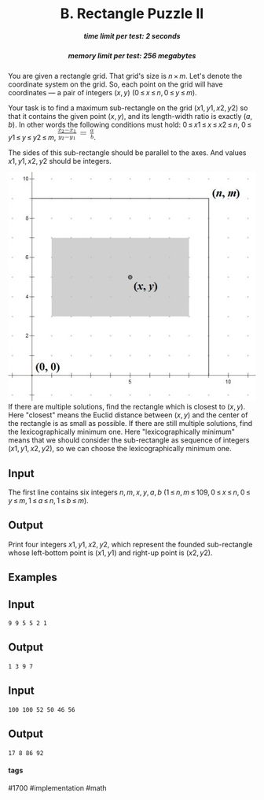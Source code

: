 <h1 style='text-align: center;'> B. Rectangle Puzzle II</h1>

<h5 style='text-align: center;'>time limit per test: 2 seconds</h5>
<h5 style='text-align: center;'>memory limit per test: 256 megabytes</h5>

You are given a rectangle grid. That grid's size is *n* × *m*. Let's denote the coordinate system on the grid. So, each point on the grid will have coordinates — a pair of integers (*x*, *y*) (0 ≤ *x* ≤ *n*, 0 ≤ *y* ≤ *m*).

Your task is to find a maximum sub-rectangle on the grid (*x*1, *y*1, *x*2, *y*2) so that it contains the given point (*x*, *y*), and its length-width ratio is exactly (*a*, *b*). In other words the following conditions must hold: 0 ≤ *x*1 ≤ *x* ≤ *x*2 ≤ *n*, 0 ≤ *y*1 ≤ *y* ≤ *y*2 ≤ *m*, ![](images/0c36d1eac2611e4dc89474c61ba622f0db130f00.png).

The sides of this sub-rectangle should be parallel to the axes. And values *x*1, *y*1, *x*2, *y*2 should be integers.

 ![](images/ceee17be587b1dfbe1ae39292474b973fd250da4.png) If there are multiple solutions, find the rectangle which is closest to (*x*, *y*). Here "closest" means the Euclid distance between (*x*, *y*) and the center of the rectangle is as small as possible. If there are still multiple solutions, find the lexicographically minimum one. Here "lexicographically minimum" means that we should consider the sub-rectangle as sequence of integers (*x*1, *y*1, *x*2, *y*2), so we can choose the lexicographically minimum one.

## Input

The first line contains six integers *n*, *m*, *x*, *y*, *a*, *b* (1 ≤ *n*, *m* ≤ 109, 0 ≤ *x* ≤ *n*, 0 ≤ *y* ≤ *m*, 1 ≤ *a* ≤ *n*, 1 ≤ *b* ≤ *m*).

## Output

Print four integers *x*1, *y*1, *x*2, *y*2, which represent the founded sub-rectangle whose left-bottom point is (*x*1, *y*1) and right-up point is (*x*2, *y*2).

## Examples

## Input


```
9 9 5 5 2 1  

```
## Output


```
1 3 9 7  

```
## Input


```
100 100 52 50 46 56  

```
## Output


```
17 8 86 92  

```


#### tags 

#1700 #implementation #math 